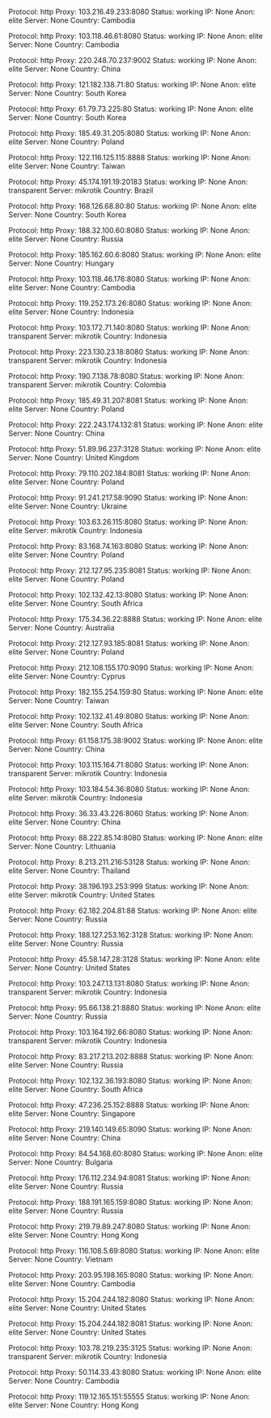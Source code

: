 Protocol: http
Proxy: 103.216.49.233:8080
Status: working
IP: None
Anon: elite
Server: None
Country: Cambodia

Protocol: http
Proxy: 103.118.46.61:8080
Status: working
IP: None
Anon: elite
Server: None
Country: Cambodia

Protocol: http
Proxy: 220.248.70.237:9002
Status: working
IP: None
Anon: elite
Server: None
Country: China

Protocol: http
Proxy: 121.182.138.71:80
Status: working
IP: None
Anon: elite
Server: None
Country: South Korea

Protocol: http
Proxy: 61.79.73.225:80
Status: working
IP: None
Anon: elite
Server: None
Country: South Korea

Protocol: http
Proxy: 185.49.31.205:8080
Status: working
IP: None
Anon: elite
Server: None
Country: Poland

Protocol: http
Proxy: 122.116.125.115:8888
Status: working
IP: None
Anon: elite
Server: None
Country: Taiwan

Protocol: http
Proxy: 45.174.191.19:20183
Status: working
IP: None
Anon: transparent
Server: mikrotik
Country: Brazil

Protocol: http
Proxy: 168.126.68.80:80
Status: working
IP: None
Anon: elite
Server: None
Country: South Korea

Protocol: http
Proxy: 188.32.100.60:8080
Status: working
IP: None
Anon: elite
Server: None
Country: Russia

Protocol: http
Proxy: 185.162.60.6:8080
Status: working
IP: None
Anon: elite
Server: None
Country: Hungary

Protocol: http
Proxy: 103.118.46.176:8080
Status: working
IP: None
Anon: elite
Server: None
Country: Cambodia

Protocol: http
Proxy: 119.252.173.26:8080
Status: working
IP: None
Anon: elite
Server: None
Country: Indonesia

Protocol: http
Proxy: 103.172.71.140:8080
Status: working
IP: None
Anon: transparent
Server: mikrotik
Country: Indonesia

Protocol: http
Proxy: 223.130.23.18:8080
Status: working
IP: None
Anon: transparent
Server: mikrotik
Country: Indonesia

Protocol: http
Proxy: 190.7.138.78:8080
Status: working
IP: None
Anon: transparent
Server: mikrotik
Country: Colombia

Protocol: http
Proxy: 185.49.31.207:8081
Status: working
IP: None
Anon: elite
Server: None
Country: Poland

Protocol: http
Proxy: 222.243.174.132:81
Status: working
IP: None
Anon: elite
Server: None
Country: China

Protocol: http
Proxy: 51.89.96.237:3128
Status: working
IP: None
Anon: elite
Server: None
Country: United Kingdom

Protocol: http
Proxy: 79.110.202.184:8081
Status: working
IP: None
Anon: elite
Server: None
Country: Poland

Protocol: http
Proxy: 91.241.217.58:9090
Status: working
IP: None
Anon: elite
Server: None
Country: Ukraine

Protocol: http
Proxy: 103.63.26.115:8080
Status: working
IP: None
Anon: elite
Server: mikrotik
Country: Indonesia

Protocol: http
Proxy: 83.168.74.163:8080
Status: working
IP: None
Anon: elite
Server: None
Country: Poland

Protocol: http
Proxy: 212.127.95.235:8081
Status: working
IP: None
Anon: elite
Server: None
Country: Poland

Protocol: http
Proxy: 102.132.42.13:8080
Status: working
IP: None
Anon: elite
Server: None
Country: South Africa

Protocol: http
Proxy: 175.34.36.22:8888
Status: working
IP: None
Anon: elite
Server: None
Country: Australia

Protocol: http
Proxy: 212.127.93.185:8081
Status: working
IP: None
Anon: elite
Server: None
Country: Poland

Protocol: http
Proxy: 212.108.155.170:9090
Status: working
IP: None
Anon: elite
Server: None
Country: Cyprus

Protocol: http
Proxy: 182.155.254.159:80
Status: working
IP: None
Anon: elite
Server: None
Country: Taiwan

Protocol: http
Proxy: 102.132.41.49:8080
Status: working
IP: None
Anon: elite
Server: None
Country: South Africa

Protocol: http
Proxy: 61.158.175.38:9002
Status: working
IP: None
Anon: elite
Server: None
Country: China

Protocol: http
Proxy: 103.115.164.71:8080
Status: working
IP: None
Anon: transparent
Server: mikrotik
Country: Indonesia

Protocol: http
Proxy: 103.184.54.36:8080
Status: working
IP: None
Anon: elite
Server: mikrotik
Country: Indonesia

Protocol: http
Proxy: 36.33.43.226:8060
Status: working
IP: None
Anon: elite
Server: None
Country: China

Protocol: http
Proxy: 88.222.85.14:8080
Status: working
IP: None
Anon: elite
Server: None
Country: Lithuania

Protocol: http
Proxy: 8.213.211.216:53128
Status: working
IP: None
Anon: elite
Server: None
Country: Thailand

Protocol: http
Proxy: 38.196.193.253:999
Status: working
IP: None
Anon: elite
Server: mikrotik
Country: United States

Protocol: http
Proxy: 62.182.204.81:88
Status: working
IP: None
Anon: elite
Server: None
Country: Russia

Protocol: http
Proxy: 188.127.253.162:3128
Status: working
IP: None
Anon: elite
Server: None
Country: Russia

Protocol: http
Proxy: 45.58.147.28:3128
Status: working
IP: None
Anon: elite
Server: None
Country: United States

Protocol: http
Proxy: 103.247.13.131:8080
Status: working
IP: None
Anon: transparent
Server: mikrotik
Country: Indonesia

Protocol: http
Proxy: 95.66.138.21:8880
Status: working
IP: None
Anon: elite
Server: None
Country: Russia

Protocol: http
Proxy: 103.164.192.66:8080
Status: working
IP: None
Anon: transparent
Server: mikrotik
Country: Indonesia

Protocol: http
Proxy: 83.217.213.202:8888
Status: working
IP: None
Anon: elite
Server: None
Country: Russia

Protocol: http
Proxy: 102.132.36.193:8080
Status: working
IP: None
Anon: elite
Server: None
Country: South Africa

Protocol: http
Proxy: 47.236.25.152:8888
Status: working
IP: None
Anon: elite
Server: None
Country: Singapore

Protocol: http
Proxy: 219.140.149.65:8090
Status: working
IP: None
Anon: elite
Server: None
Country: China

Protocol: http
Proxy: 84.54.168.60:8080
Status: working
IP: None
Anon: elite
Server: None
Country: Bulgaria

Protocol: http
Proxy: 176.112.234.94:8081
Status: working
IP: None
Anon: elite
Server: None
Country: Russia

Protocol: http
Proxy: 188.191.165.159:8080
Status: working
IP: None
Anon: elite
Server: None
Country: Russia

Protocol: http
Proxy: 219.79.89.247:8080
Status: working
IP: None
Anon: elite
Server: None
Country: Hong Kong

Protocol: http
Proxy: 116.108.5.69:8080
Status: working
IP: None
Anon: elite
Server: None
Country: Vietnam

Protocol: http
Proxy: 203.95.198.165:8080
Status: working
IP: None
Anon: elite
Server: None
Country: Cambodia

Protocol: http
Proxy: 15.204.244.182:8080
Status: working
IP: None
Anon: elite
Server: None
Country: United States

Protocol: http
Proxy: 15.204.244.182:8081
Status: working
IP: None
Anon: elite
Server: None
Country: United States

Protocol: http
Proxy: 103.78.219.235:3125
Status: working
IP: None
Anon: transparent
Server: mikrotik
Country: Indonesia

Protocol: http
Proxy: 50.114.33.43:8080
Status: working
IP: None
Anon: elite
Server: None
Country: Cambodia

Protocol: http
Proxy: 119.12.165.151:55555
Status: working
IP: None
Anon: elite
Server: None
Country: Hong Kong

